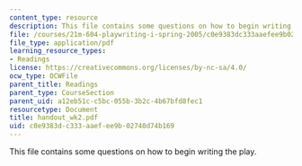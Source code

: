 ```yaml
---
content_type: resource
description: This file contains some questions on how to begin writing the play.
file: /courses/21m-604-playwriting-i-spring-2005/c0e9383dc333aaefee9b02740d74b169_handout_wk2.pdf
file_type: application/pdf
learning_resource_types:
- Readings
license: https://creativecommons.org/licenses/by-nc-sa/4.0/
ocw_type: OCWFile
parent_title: Readings
parent_type: CourseSection
parent_uid: a12eb51c-c5bc-055b-3b2c-4b67bfd8fec1
resourcetype: Document
title: handout_wk2.pdf
uid: c0e9383d-c333-aaef-ee9b-02740d74b169
---
```

This file contains some questions on how to begin writing the play.